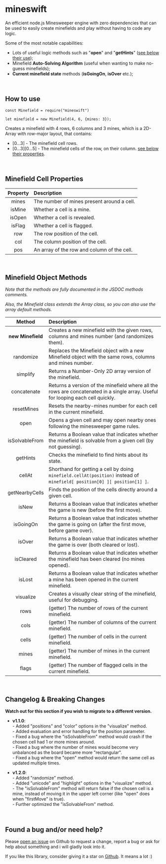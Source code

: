 # mineswift
An efficient node.js Minesweeper engine with zero dependencies that can be used to easily create minefields and play without having to code any logic.

Some of the most notable capabilities:
- Lots of useful logic methods such as "**open**" and "**getHints**" ([see below their use](#minefield-object-methods));
- Minefield **Auto-Solving Algorithm** (useful when wanting to make no-guess minefields);
- **Current minefield state** methods (**isGoingOn**, **isOver** etc.);

&nbsp;
## How to use
```
const Minefield = require("mineswift")

let minefield = new Minefield(4, 6, {mines: 3});
```

Creates a minefield with 4 rows, 6 columns and 3 mines, which is a 2D-Array with row-major layout, that contains:
- [0...3]               - The minefield cell rows.
- [0...3][0...5]        - The minefield cells of the row, on their column. [see below their properties](#minefield-cell-properties).

&nbsp;
## Minefield Cell Properties
| Property | Description
|:-:       |:-
| mines    | The number of mines present around a cell.
| isMine   | Whether a cell is a mine.
| isOpen   | Whether a cell is revealed.
| isFlag   | Whether a cell is flagged.
| row      | The row position of the cell.
| col      | The column position of the cell.
| pos      | An array of the row and column of the cell.

&nbsp;
## Minefield Object Methods
*Note that the methods are fully documented in the JSDOC methods comments.*

*Also, the Minefield class extends the Array class, so you can also use the array default methods.*

| Method            | Description
|:-:                |:-
| **new Minefield** | Creates a new minefield with the given rows, columns and mines number (and randomizes them).
| randomize         | Replaces the Minefield object with a new Minefield object with the same rows, columns and mines number.
| simplify          | Returns a Number-Only 2D array version of the minefield.
| concatenate       | Returns a version of the minefield where all the rows are concatenated in a single array. Useful for looping each cell quickly.
| resetMines        | Resets the nearby-mines number for each cell in the current minefield.
| open              | Opens a given cell and may open nearby ones following the minesweeper game rules.
| isSolvableFrom    | Returns a Boolean value that indicates whether the minefield is solvable from a given cell (by not guessing).
| getHints          | Checks the minefield to find hints about its state.
| cellAt            | Shorthand for getting a cell by doing `minefield.cellAt(position)` instead of `minefield[ position[0] ][ position[1] ]`.
| getNearbyCells    | Finds the position of the cells directly around a given cell.
| isNew             | Returns a Boolean value that indicates whether the game is new (before the first move).
| isGoingOn         | Returns a Boolean value that indicates whether the game is going on (after the first move, before game over).
| isOver            | Returns a Boolean value that indicates whether the game is over (both cleared or lost).
| isCleared         | Returns a Boolean value that indicates whether the minefield has been cleared (no mines opened).
| isLost            | Returns a Boolean value that indicates whether a mine has been opened in the current minefield.
| visualize         | Creates a visually clear string of the minefield, useful for debugging.
| rows              | (getter) The number of rows of the current minefield.
| cols              | (getter) The number of columns of the current minefield.
| cells             | (getter) The number of cells in the current minefield.
| mines             | (getter) The number of mines in the current minefield.
| flags             | (getter) The number of flagged cells in the current minefield.

&nbsp;
## Changelog & Breaking Changes
**Watch out for this section if you wish to migrate to a different version.** <br>

- **v1.1.0**:
<br>- Added "positions" and "color" options in the "visualize" method.
<br>- Added evaluation and error handling for the position parameter.
<br>- Fixed a bug where the "isSolvableFrom" method would crash if the chosen cell had 1 or more mines around.
<br>- Fixed a bug where the number of mines would become very unbalanced as the board became more "rectangular".
<br>- Fixed a bug where the "open" method would return the same cell as updated multiple times.

- **v1.2.0**:
<br>- Added "randomize" method.
<br>- Added "unicode" and "highlight" options in the "visualize" method.
<br>- The "isSolvableFrom" method will return false if the chosen cell is a mine, instead of moving it in the upper left corner (like "open" does when "firstMove" is true).
<br>- Further optimized the "isSolvableFrom" method.

&nbsp;
## Found a bug and/or need help?
Please [open an issue](https://github.com/zWolfrost/mineswift/issues) on Github to request a change, report a bug or ask for help about something and i will gladly look into it.

If you like this library, consider giving it a star on [Github](https://github.com/zWolfrost/mineswift). It means a lot :)